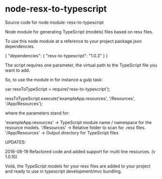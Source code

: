 # node-resx-to-typescript

Source code for node module: resx-to-typescript

Node module for generating TypeScript (models) files based on resx files.

To use this node module at a reference to your project package.json dependencies.

{
    "dependencies": {
        "resx-to-typescript": "1.0.3"
    }
}

The script requires one parameter, the virtual path to the TypeScript file you want to add.

So, to use the module in for instance a gulp task:

var resxToTypeScript = require('resx-to-typescript');
    
resxToTypeScript.execute('exampleApp.resources', '/Resources', '/App/Resources');

where the parameters stand for:

'exampleApp.resources'  -> TypeScript module name / namespace for the resource models.
'/Resources'            -> Relative folder to scan for .resx files.
'/App/Resources'        -> Output directory for TypeScript files

UPDATES:

2016-08-19 Refactored code and added support for multi line resources. (v 1.0.10)

Voilá, the TypeScript models for your resx files are added to your project and ready to use in typescript development/mvc bundling.



